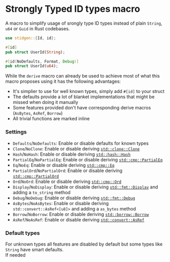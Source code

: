 # Strongly Typed ID types macro

A macro to simplify usage of srongly type ID types instead of plain
`String`, `u64` or `Guid` in Rust codebases.

```rust
use stidgen::{Id, id};

#[id]
pub struct UserId(String);

#[id(NoDefaults, Format, Debug)]
pub struct UserId(u64);
```

While the `derive` macro can already be used to achieve most of what this
macro proposes using it has the following advantages:

* It's simplier to use for well known types, simply add `#[id]` to your struct
* The defaults provide a lot of blanket implementations that might be missed when doing it manually
* Some features provided don't have corresponding derive macros (`AsBytes`, `AsRef`, `Borrow`)
* All trivial functions are marked inline

### Settings

* `Defaults`/`NoDefaults`: Enable or disable defaults for known types
* `Clone`/`NoClone`: Enable or disable deriving [`std::clone::Clone`](https://doc.rust-lang.org/std/clone/trait.Clone.html)
* `Hash`/`NoHash`: Enable or disable deriving [`std::hash::Hash`](https://doc.rust-lang.org/std/hash/trait.Hash.html)
* `PartialEq`/`NoPartialEq`: Enable or disable deriving [`std::cmp::PartialEq`](https://doc.rust-lang.org/std/cmp/trait.PartialEq.html)
* `Eq`/`NoEq`: Enable or disable deriving [`std::cmp::Eq`](https://doc.rust-lang.org/std/cmp/trait.Eq.html)
* `PartialOrd`/`NoPartialOrd`: Enable or disable deriving [`std::cmp::PartialOrd`](https://doc.rust-lang.org/std/cmp/trait.PartialOrd.html)
* `Ord`/`NoOrd`: Enable or disable deriving [`std::cmp::Ord`](https://doc.rust-lang.org/std/cmp/trait.Ord.html)
* `Display`/`NoDisplay`: Enable or disable deriving [`std::fmt::Display`](https://doc.rust-lang.org/std/fmt/trait.Display.html) and adding a `to_string` method
* `Debug`/`NoDebug`: Enable or disable deriving [`std::fmt::Debug`](https://doc.rust-lang.org/std/fmt/trait.Debug.html)
* `AsBytes`/`NoAsBytes`: Enable or disable deriving `std::convert::AsRef<[u8]>` and adding a `as_bytes` method
* `Borrow`/`NoBorrow`: Enable or disable deriving [`std::borrow::Borrow`](https://doc.rust-lang.org/std/borrow/trait.Borrow.html)
* `AsRef`/`NoAsRef`: Enable or disable deriving [`std::convert::AsRef`](https://doc.rust-lang.org/std/convert/trait.AsRef.html)

### Default types

For unknown types all features are disabled by default but some types like `String` have smart defaults.  
If needed
